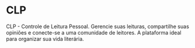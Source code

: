 # CLP
CLP - Controle de Leitura Pessoal. Gerencie suas leituras, compartilhe suas opiniões e conecte-se a uma comunidade de leitores. A plataforma ideal para organizar sua vida literária.
